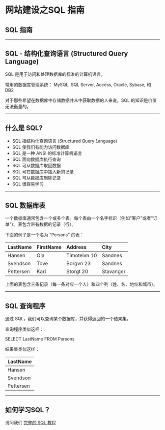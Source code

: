 # 网站建设之SQL 指南

## SQL 指南

------

## SQL - 结构化查询语言 (Structured Query Language)

SQL 是用于访问和处理数据库的标准的计算机语言。

常用的数据库管理系统： MySQL, SQL Server, Access, Oracle, Sybase, 和 DB2

对于那些希望在数据库中存储数据并从中获取数据的人来说，SQL 的知识是价值无法衡量的。

------

## 什么是 SQL?

- SQL 指结构化查询语言 (*S*tructured *Q*uery *L*anguage)
- SQL 使我们有能力访问数据库
- SQL 是一种 ANSI 的标准计算机语言
- SQL 面向数据库执行查询
- SQL 可从数据库取回数据
- SQL 可在数据库中插入新的记录
- SQL 可从数据库删除记录
- SQL 很容易学习

------

## SQL 数据库表

一个数据库通常包含一个或多个表。每个表由一个名字标识（例如"客户"或者"订单"）。表包含带有数据的记录（行）。

下面的例子是一个名为 "Persons" 的表：

| LastName  | FirstName | Address      | City      |
| :-------- | :-------- | :----------- | :-------- |
| Hansen    | Ola       | Timoteivn 10 | Sandnes   |
| Svendson  | Tove      | Borgvn 23    | Sandnes   |
| Pettersen | Kari      | Storgt 20    | Stavanger |

上面的表包含三条记录（每一条对应一个人）和四个列（姓、名、地址和城市）。

------

## SQL 查询程序

通过 SQL，我们可以查询某个数据库，并获得返回的一个结果集。

查询程序类似这样：

 SELECT LastName FROM Persons 

结果集类似这样：

| LastName  |
| :-------- |
| Hansen    |
| Svendson  |
| Pettersen |



------

## 如何学习SQL？

访问我们 [完整的 SQL 教程](https://www.w3cschool.cn/sql)